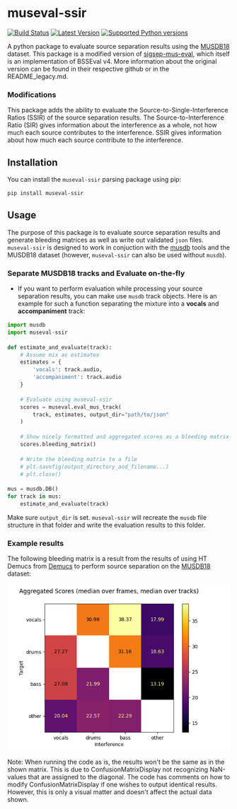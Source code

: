 # museval-ssir

[![Build Status](https://github.com/sigsep/sigsep-mus-eval/workflows/CI/badge.svg)](https://github.com/sigsep/sigsep-mus-eval/actions?query=workflow%3ACI+branch%3Amaster+event%3Apush)
[![Latest Version](https://img.shields.io/pypi/v/museval.svg)](https://pypi.python.org/pypi/museval)
[![Supported Python versions](https://img.shields.io/pypi/pyversions/museval.svg)](https://pypi.python.org/pypi/museval)

A python package to evaluate source separation results using the [MUSDB18](https://sigsep.github.io/musdb) dataset.
This package is a modified version of [sigsep-mus-eval](https://github.com/sigsep/sigsep-mus-eval), which itself is an implementation of BSSEval v4.
More information about the original version can be found in their respective github or in the README_legacy.md.

### Modifications

This package adds the ability to evaluate the Source-to-Single-Interference Ratios (SSIR) of the source separation results.
The Source-to-Interference Ratio (SIR) gives information about the interference as a whole, not how much each source contributes to the interference.
SSIR gives information about how much each source contribute to the interference.

## Installation

You can install the `museval-ssir` parsing package using pip:

```bash
pip install museval-ssir
```

## Usage

The purpose of this package is to evaluate source separation results and generate bleeding matrices as well as write out validated `json` files.
`museval-ssir` is designed to work in conjuction with the [musdb](https://github.com/sigsep/sigsep-mus-db) tools and the MUSDB18 dataset (however, `museval-ssir` can also be used without `musdb`).

### Separate MUSDB18 tracks and Evaluate on-the-fly

- If you want to perform evaluation while processing your source separation results, you can make use `musdb` track objects.
Here is an example for such a function separating the mixture into a __vocals__ and __accompaniment__ track:

```python
import musdb
import museval-ssir

def estimate_and_evaluate(track):
    # Assume mix as estimates
    estimates = {
        'vocals': track.audio,
        'accompaniment': track.audio
    }

    # Evaluate using museval-ssir
    scores = museval.eval_mus_track(
        track, estimates, output_dir="path/to/json"
    )

    # Show nicely formatted and aggregated scores as a bleeding matrix
    scores.bleeding_matrix()
    
    # Write the bleeding matrix to a file
    # plt.savefig(output_directory_and_filename...)
    # plt.close()

mus = musdb.DB()
for track in mus:
    estimate_and_evaluate(track)

```
Make sure `output_dir` is set. `museval-ssir` will recreate the `musdb` file structure in that folder and write the evaluation results to this folder.

### Example results

The following bleeding matrix is a result from the results of using HT Demucs from [Demucs](https://github.com/adefossez/demucs) to perform source separation on the [MUSDB18](https://sigsep.github.io/musdb) dataset:

![alt text](common/images/aggregated_results_median_median.png)

Note: When running the code as is, the results won't be the same as in the shown matrix.
This is due to ConfusionMatrixDisplay not recognizing NaN-values that are assigned to the diagonal.
The code has comments on how to modify ConfusionMatrixDisplay if one wishes to output identical results.
However, this is only a visual matter and doesn't affect the actual data shown.